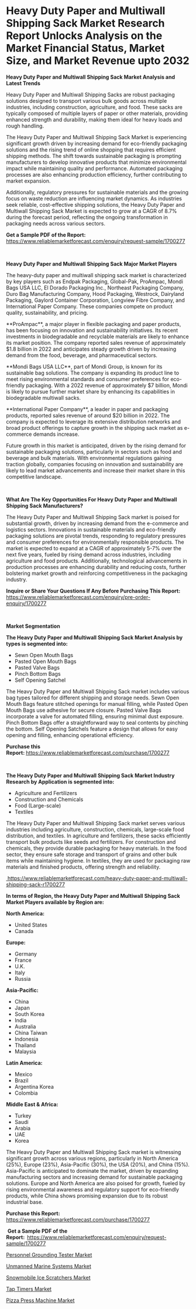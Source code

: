 <p><h1>Heavy Duty Paper and Multiwall Shipping Sack Market Research Report Unlocks Analysis on the Market Financial Status, Market Size, and Market Revenue upto 2032</h1></p><p><strong>Heavy Duty Paper and Multiwall Shipping Sack Market Analysis and Latest Trends</strong></p>
<p><p>Heavy Duty Paper and Multiwall Shipping Sacks are robust packaging solutions designed to transport various bulk goods across multiple industries, including construction, agriculture, and food. These sacks are typically composed of multiple layers of paper or other materials, providing enhanced strength and durability, making them ideal for heavy loads and rough handling.</p><p>The Heavy Duty Paper and Multiwall Shipping Sack Market is experiencing significant growth driven by increasing demand for eco-friendly packaging solutions and the rising trend of online shopping that requires efficient shipping methods. The shift towards sustainable packaging is prompting manufacturers to develop innovative products that minimize environmental impact while maintaining quality and performance. Automated packaging processes are also enhancing production efficiency, further contributing to market expansion.</p><p>Additionally, regulatory pressures for sustainable materials and the growing focus on waste reduction are influencing market dynamics. As industries seek reliable, cost-effective shipping solutions, the Heavy Duty Paper and Multiwall Shipping Sack Market is expected to grow at a CAGR of 8.7% during the forecast period, reflecting the ongoing transformation in packaging needs across various sectors.</p></p>
<p><strong>Get a Sample PDF of the Report:&nbsp;</strong> <a href="https://www.reliablemarketforecast.com/enquiry/request-sample/1700277?utm_campaign=3208&utm_medium=2&utm_source=Github&utm_content=ia&utm_term=27032025&utm_id=heavy-duty-paper-and-multiwall-shipping-sack">https://www.reliablemarketforecast.com/enquiry/request-sample/1700277</a></p>
<p>&nbsp;</p>
<p><strong>Heavy Duty Paper and Multiwall Shipping Sack Major Market Players</strong></p>
<p><p>The heavy-duty paper and multiwall shipping sack market is characterized by key players such as Endpak Packaging, Global-Pak, ProAmpac, Mondi Bags USA LLC, El Dorado Packaging Inc., Northeast Packaging Company, Duro Bag Manufacturing Company, Hood Packaging, Westrock, Dairyland Packaging, Gaylord Container Corporation, Longview Fibre Company, and International Paper Company. These companies compete on product quality, sustainability, and pricing.</p><p>**ProAmpac**, a major player in flexible packaging and paper products, has been focusing on innovation and sustainability initiatives. Its recent investments in biodegradable and recyclable materials are likely to enhance its market position. The company reported sales revenue of approximately $1.8 billion in 2022 and anticipates steady growth driven by increasing demand from the food, beverage, and pharmaceutical sectors.</p><p>**Mondi Bags USA LLC**, part of Mondi Group, is known for its sustainable bag solutions. The company is expanding its product line to meet rising environmental standards and consumer preferences for eco-friendly packaging. With a 2022 revenue of approximately $7 billion, Mondi is likely to pursue further market share by enhancing its capabilities in biodegradable multiwall sacks.</p><p>**International Paper Company**, a leader in paper and packaging products, reported sales revenue of around $20 billion in 2022. The company is expected to leverage its extensive distribution networks and broad product offerings to capture growth in the shipping sack market as e-commerce demands increase.</p><p>Future growth in this market is anticipated, driven by the rising demand for sustainable packaging solutions, particularly in sectors such as food and beverage and bulk materials. With environmental regulations gaining traction globally, companies focusing on innovation and sustainability are likely to lead market advancements and increase their market share in this competitive landscape.</p></p>
<p>&nbsp;</p>
<p><strong>What Are The Key Opportunities For Heavy Duty Paper and Multiwall Shipping Sack Manufacturers?</strong></p>
<p><p>The Heavy Duty Paper and Multiwall Shipping Sack market is poised for substantial growth, driven by increasing demand from the e-commerce and logistics sectors. Innovations in sustainable materials and eco-friendly packaging solutions are pivotal trends, responding to regulatory pressures and consumer preferences for environmentally responsible products. The market is expected to expand at a CAGR of approximately 5-7% over the next five years, fueled by rising demand across industries, including agriculture and food products. Additionally, technological advancements in production processes are enhancing durability and reducing costs, further bolstering market growth and reinforcing competitiveness in the packaging industry.</p></p>
<p><strong>Inquire or Share Your Questions If Any Before Purchasing This Report:</strong> <a href="https://www.reliablemarketforecast.com/enquiry/pre-order-enquiry/1700277?utm_campaign=3208&utm_medium=2&utm_source=Github&utm_content=ia&utm_term=27032025&utm_id=heavy-duty-paper-and-multiwall-shipping-sack">https://www.reliablemarketforecast.com/enquiry/pre-order-enquiry/1700277</a></p>
<p>&nbsp;</p>
<p><strong>Market Segmentation</strong></p>
<p><strong>The Heavy Duty Paper and Multiwall Shipping Sack Market Analysis by types is segmented into:</strong></p>
<p><ul><li>Sewn Open Mouth Bags</li><li>Pasted Open Mouth Bags</li><li>Pasted Valve Bags</li><li>Pinch Bottom Bags</li><li>Self Opening Satchel</li></ul></p>
<p><p>The Heavy Duty Paper and Multiwall Shipping Sack market includes various bag types tailored for different shipping and storage needs. Sewn Open Mouth Bags feature stitched openings for manual filling, while Pasted Open Mouth Bags use adhesive for secure closure. Pasted Valve Bags incorporate a valve for automated filling, ensuring minimal dust exposure. Pinch Bottom Bags offer a straightforward way to seal contents by pinching the bottom. Self Opening Satchels feature a design that allows for easy opening and filling, enhancing operational efficiency.</p></p>
<p><strong>Purchase this Report:&nbsp;</strong><a href="https://www.reliablemarketforecast.com/purchase/1700277?utm_campaign=3208&utm_medium=2&utm_source=Github&utm_content=ia&utm_term=27032025&utm_id=heavy-duty-paper-and-multiwall-shipping-sack">https://www.reliablemarketforecast.com/purchase/1700277</a></p>
<p>&nbsp;</p>
<p><strong>The Heavy Duty Paper and Multiwall Shipping Sack Market Industry Research by Application is segmented into:</strong></p>
<p><ul><li>Agriculture and Fertilizers​</li><li>Construction and Chemicals</li><li>Food (Large-scale)</li><li>Textiles​</li></ul></p>
<p><p>The Heavy Duty Paper and Multiwall Shipping Sack market serves various industries including agriculture, construction, chemicals, large-scale food distribution, and textiles. In agriculture and fertilizers, these sacks efficiently transport bulk products like seeds and fertilizers. For construction and chemicals, they provide durable packaging for heavy materials. In the food sector, they ensure safe storage and transport of grains and other bulk items while maintaining hygiene. In textiles, they are used for packaging raw materials and finished products, offering strength and reliability.</p></p>
<p><a href="https://www.reliablemarketforecast.com/heavy-duty-paper-and-multiwall-shipping-sack-r1700277?utm_campaign=3208&utm_medium=2&utm_source=Github&utm_content=ia&utm_term=27032025&utm_id=heavy-duty-paper-and-multiwall-shipping-sack">&nbsp;https://www.reliablemarketforecast.com/heavy-duty-paper-and-multiwall-shipping-sack-r1700277</a></p>
<p><strong>In terms of Region, the Heavy Duty Paper and Multiwall Shipping Sack Market Players available by Region are:</strong></p>
<p>
    <p> <strong> North America: </strong>
        <ul>
            <li>United States</li>
            <li>Canada</li>
        </ul>
        </p> 
    <p> <strong> Europe: </strong>
        <ul>
            <li>Germany</li>
            <li>France</li>
            <li>U.K.</li>
            <li>Italy</li>
            <li>Russia</li>
        </ul>
        </p> 
    <p> <strong> Asia-Pacific: </strong>
        <ul>
            <li>China</li>
            <li>Japan</li>
            <li>South Korea</li>
            <li>India</li>
            <li>Australia</li>
            <li>China Taiwan</li>
            <li>Indonesia</li>
            <li>Thailand</li>
            <li>Malaysia</li>
        </ul>
        </p> 
    <p> <strong> Latin America: </strong>
        <ul>
            <li>Mexico</li>
            <li>Brazil</li>
            <li>Argentina Korea</li>
            <li>Colombia</li>
        </ul>
        </p> 
    <p> <strong> Middle East & Africa: </strong>
        <ul>
            <li>Turkey</li>
            <li>Saudi</li>
            <li>Arabia</li>
            <li>UAE</li>
            <li>Korea</li>
        </ul>
    </p>
    </p>
<p><p>The Heavy Duty Paper and Multiwall Shipping Sack market is witnessing significant growth across various regions, particularly in North America (25%), Europe (23%), Asia-Pacific (30%), the USA (20%), and China (15%). Asia-Pacific is anticipated to dominate the market, driven by expanding manufacturing sectors and increasing demand for sustainable packaging solutions. Europe and North America are also poised for growth, fueled by rising environmental awareness and regulatory support for eco-friendly products, while China shows promising expansion due to its robust industrial base.</p></p>
<p><strong>Purchase this Report: </strong><a href="https://www.reliablemarketforecast.com/purchase/1700277?utm_campaign=3208&utm_medium=2&utm_source=Github&utm_content=ia&utm_term=27032025&utm_id=heavy-duty-paper-and-multiwall-shipping-sack">https://www.reliablemarketforecast.com/purchase/1700277</a></p>
<p>&nbsp;<strong>Get a Sample PDF of the Report:&nbsp;&nbsp;</strong><a href="https://www.reliablemarketforecast.com/enquiry/request-sample/1700277?utm_campaign=3208&utm_medium=2&utm_source=Github&utm_content=ia&utm_term=27032025&utm_id=heavy-duty-paper-and-multiwall-shipping-sack">https://www.reliablemarketforecast.com/enquiry/request-sample/1700277</a></p>
<p><strong></strong></p>
<p><p><a href="https://www.linkedin.com/pulse/growth-forecast-personnel-grounding-tester-market-competitive-qhgqe?utm_campaign=3208&utm_medium=2&utm_source=Github&utm_content=ia&utm_term=27032025&utm_id=heavy-duty-paper-and-multiwall-shipping-sack">Personnel Grounding Tester Market</a></p><p><a href="https://www.linkedin.com/pulse/market-growth-unmanned-marine-systems-sector-2025-2032-emerging-gzyee?utm_campaign=3208&utm_medium=2&utm_source=Github&utm_content=ia&utm_term=27032025&utm_id=heavy-duty-paper-and-multiwall-shipping-sack">Unmanned Marine Systems Market</a></p><p><a href="https://www.linkedin.com/pulse/positive-growth-outlook-global-snowmobile-ice-scratchers-market-8nb6e?utm_campaign=3208&utm_medium=2&utm_source=Github&utm_content=ia&utm_term=27032025&utm_id=heavy-duty-paper-and-multiwall-shipping-sack">Snowmobile Ice Scratchers Market</a></p><p><a href="https://www.linkedin.com/pulse/key-trends-driving-tap-timers-market-growth-88-cagr-swm7e?utm_campaign=3208&utm_medium=2&utm_source=Github&utm_content=ia&utm_term=27032025&utm_id=heavy-duty-paper-and-multiwall-shipping-sack">Tap Timers Market</a></p><p><a href="https://www.linkedin.com/pulse/upcoming-boom-pizza-press-machine-market-projections-end-use-w2jxe?utm_campaign=3208&utm_medium=2&utm_source=Github&utm_content=ia&utm_term=27032025&utm_id=heavy-duty-paper-and-multiwall-shipping-sack">Pizza Press Machine Market</a></p></p>